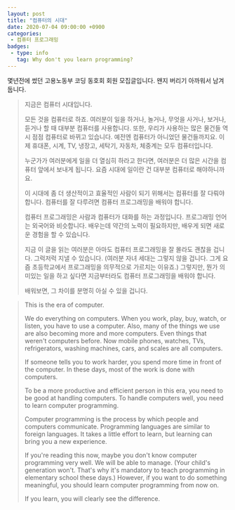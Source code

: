 ```yaml
---
layout: post
title: "컴퓨터의 시대"
date: 2020-07-04 09:00:00 +0900
categories: 
 - 컴퓨터 프로그래밍
badges:
 - type: info
   tag: Why don't you learn programming?
---
```


몇년전에 썼던 고용노동부 코딩 동호회 회원 모집글입니다. 왠지 버리기 아까워서 남겨둡니다.

<!--more-->

> 지금은 컴퓨터 시대입니다.
>
> 모든 것을 컴퓨터로 하죠.
> 여러분이 일을 하거나, 놀거나, 무엇을 사거나, 보거나, 듣거나 할 때 대부분 컴퓨터를 사용합니다.
> 또한, 우리가 사용하는 많은 물건들 역시 점점 컴퓨터로 바뀌고 있습니다. 예전엔 컴퓨터가 아니었던 물건들까지요.
> 이제 휴대폰, 시계, TV, 냉장고, 세탁기, 자동차, 체중계는 모두 컴퓨터입니다.
>
> 누군가가 여러분에게 일을 더 열심히 하라고 한다면, 여러분은 더 많은 시간을 컴퓨터 앞에서 보내게 됩니다.
> 요즘 시대에 일이란 건 대부분 컴퓨터로 해야하니까요.
>
> 이 시대에 좀 더 생산적이고 효율적인 사람이 되기 위해서는 컴퓨터를 잘 다뤄야 합니다.
> 컴퓨터를 잘 다루려면 컴퓨터 프로그래밍을 배워야 합니다.
>
> 컴퓨터 프로그래밍은 사람과 컴퓨터가 대화를 하는 과정입니다. 프로그래밍 언어는 외국어와 비슷합니다.
> 배우는데 약간의 노력이 필요하지만, 배우게 되면 새로운 경험을 할 수 있습니다.
>
> 지금 이 글을 읽는 여러분은 아마도 컴퓨터 프로그래밍을 잘 몰라도 괜찮을 겁니다. 그럭저럭 지낼 수 있습니다.
> (여러분 자녀 세대는 그렇지 않을 겁니다. 그게 요즘 초등학교에서 프로그래밍을 의무적으로 가르치는 이유죠.)
> 그렇지만, 뭔가 의미있는 일을 하고 싶다면 지금부터라도 컴퓨터 프로그래밍을 배워야 합니다.
>
> 배워보면, 그 차이를 분명히 아실 수 있을 겁니다.

> This is the era of computer.
>
> We do everything on computers.
> When you work, play, buy, watch, or listen, you have to use a computer.
> Also, many of the things we use are also becoming more and more computers. Even things that weren't computers before.
> Now mobile phones, watches, TVs, refrigerators, washing machines, cars, and scales are all computers.
>
> If someone tells you to work harder, you spend more time in front of the computer.
> In these days, most of the work is done with computers.
>
> To be a more productive and efficient person in this era, you need to be good at handling computers.
> To handle computers well, you need to learn computer programming.
>
> Computer programming is the process by which people and computers communicate. Programming languages ​​are similar to foreign languages.
> It takes a little effort to learn, but learning can bring you a new experience.
>
> If you're reading this now, maybe you don't know computer programming very well. We will be able to manage.
> (Your child's generation won't. That's why it's mandatory to teach programming in elementary school these days.)
> However, if you want to do something meaningful, you should learn computer programming from now on.
>
> If you learn, you will clearly see the difference.
